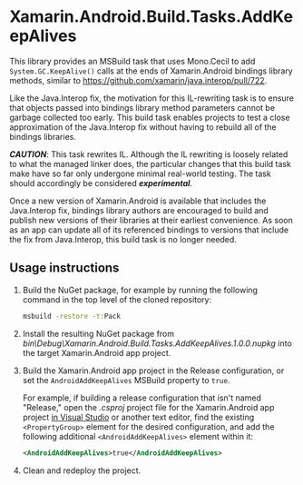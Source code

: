 # Xamarin.Android.Build.Tasks.AddKeepAlives

This library provides an MSBuild task that uses Mono.Cecil to add
`System.GC.KeepAlive()` calls at the ends of Xamarin.Android bindings library
methods, similar to <https://github.com/xamarin/java.interop/pull/722>.

Like the Java.Interop fix, the motivation for this IL-rewriting task is to
ensure that objects passed into bindings library method parameters cannot be
garbage collected too early.  This build task enables projects to test a close
approximation of the Java.Interop fix without having to rebuild all of the
bindings libraries.

_**CAUTION**_: This task rewrites IL.  Although the IL rewriting is loosely
related to what the managed linker does, the particular changes that this build
task make have so far only undergone minimal real-world testing.  The task
should accordingly be considered _**experimental**_.

Once a new version of Xamarin.Android is available that includes the
Java.Interop fix, bindings library authors are encouraged to build and publish
new versions of their libraries at their earliest convenience.  As soon as an
app can update all of its referenced bindings to versions that include the fix
from Java.Interop, this build task is no longer needed.

## Usage instructions

1. Build the NuGet package, for example by running the following command in the
   top level of the cloned repository:

   ```cmd
   msbuild -restore -t:Pack
   ```

2. Install the resulting NuGet package from
   _bin\Debug\Xamarin.Android.Build.Tasks.AddKeepAlives.1.0.0.nupkg_ into the
   target Xamarin.Android app project.

3. Build the Xamarin.Android app project in the Release configuration, or set
   the `AndroidAddKeepAlives` MSBuild property to `true`.

   For example, if building a release configuration that isn't named "Release,"
   open the _.csproj_ project file for the Xamarin.Android app project [in
   Visual Studio][edit-project-files] or another text editor, find the existing
   `<PropertyGroup>` element for the desired configuration, and add the
   following additional `<AndroidAddKeepAlives>` element within it:

   ```xml
   <AndroidAddKeepAlives>true</AndroidAddKeepAlives>
   ```

4. Clean and redeploy the project.

[edit-project-files]: https://docs.microsoft.com/visualstudio/msbuild/visual-studio-integration-msbuild#edit-project-files-in-visual-studio
